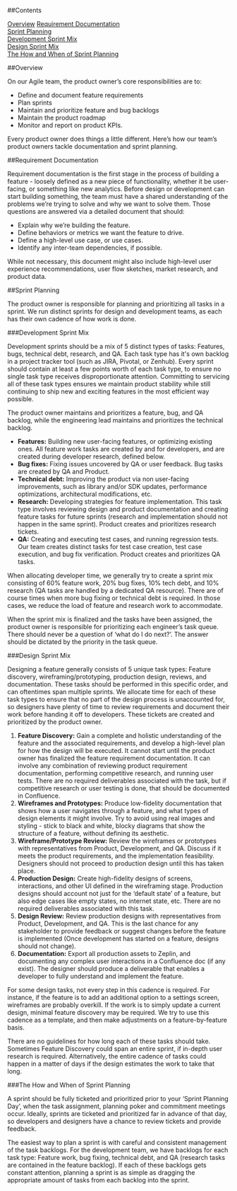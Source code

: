 
##Contents

[Overview](#overview)
[Requirement Documentation](#requirement-documentation)  
[Sprint Planning](#sprint-planning)  
[Development Sprint Mix](#development-sprint-mix)  
[Design Sprint Mix](#design-sprint-mix)  
[The How and When of Sprint Planning](#the-how-and-when-of-sprint-planning)  

##Overview 

On our Agile team, the product owner’s core responsibilities are to:
- Define and document feature requirements
- Plan sprints
- Maintain and prioritize feature and bug backlogs
- Maintain the product roadmap 
- Monitor and report on product KPIs. 

Every product owner does things a little different. Here’s how our team’s product owners tackle documentation and sprint planning.

##Requirement Documentation

Requirement documentation is the first stage in the process of building a feature - loosely defined as a new piece of functionality, whether it be user-facing, or something like new analytics. Before design or development can start building something, the team must have a shared understanding of the problems we’re trying to solve and why we want to solve them. Those questions are answered via a detailed document that should:

- Explain why we’re building the feature.
- Define behaviors or metrics we want the feature to drive.
- Define a high-level use case, or use cases.
- Identify any inter-team dependencies, if possible.

While not necessary, this document might also include high-level user experience recommendations, user flow sketches, market research, and product data.

##Sprint Planning

The product owner is responsible for planning and prioritizing all tasks in a sprint. We run distinct sprints for design and development teams, as each has their own cadence of how work is done. 

###Development Sprint Mix

Development sprints should be a mix of 5 distinct types of tasks: Features, bugs, technical debt, research, and QA. Each task type has it's own backlog in a project tracker tool (such as JIRA, Pivotal, or Zenhub). Every sprint should contain at least a few points worth of each task type, to ensure no single task type receives disproportionate attention. Committing to servicing all of these task types ensures we maintain product stability while still continuing to ship new and exciting features in the most efficient way possible. 

The product owner maintains and prioritizes a feature, bug, and QA backlog, while the engineering lead maintains and prioritizes the technical backlog.

- **Features:** Building new user-facing features, or optimizing existing ones. All feature work tasks are created by and for developers, and are created during developer research, defined below. 
- **Bug fixes:** Fixing issues uncovered by QA or user feedback. Bug tasks are created by QA and Product. 
- **Technical debt:** Improving the product via non user-facing improvements, such as library and/or SDK updates, performance optimizations, architectural modifications, etc.
- **Research:** Developing strategies for feature implementation. This task type involves reviewing design and product documentation and creating feature tasks for future sprints (research and implementation should not happen in the same sprint). Product creates and prioritizes research tickets.
- **QA:** Creating and executing test cases, and running regression tests. Our team creates distinct tasks for test case creation, test case execution, and bug fix verification. Product creates and prioritizes QA tasks.

When allocating developer time, we generally try to create a sprint mix consisting of 60% feature work, 20% bug fixes, 10% tech debt, and 10% research (QA tasks are handled by a dedicated QA resource). There are of course times when more bug fixing or technical debt is required. In those cases, we reduce the load of feature and research work to accommodate.

When the sprint mix is finalized and the tasks have been assigned, the product owner is responsible for prioritizing each engineer’s task queue. There should never be a question of ‘what do I do next?’. The answer should be dictated by the priority in the task queue.

###Design Sprint Mix

Designing a feature generally consists of 5 unique task types: Feature discovery, wireframing/prototyping, production design, reviews, and documentation. These tasks should be performed in this specific order, and can oftentimes span multiple sprints. We allocate time for each of these task types to ensure that no part of the design process is unaccounted for, so designers have plenty of time to review requirements and document their work before handing it off to developers. These tickets are created and prioritized by the product owner.

1. **Feature Discovery:** Gain a complete and holistic understanding of the feature and the associated requirements, and develop a high-level plan for how the design will be executed. It cannot start until the product owner has finalized the feature requirement documentation. It can involve any combination of reviewing product requirement documentation, performing competitive research, and running user tests. There are no required deliverables associated with the task, but if competitive research or user testing is done, that should be documented in Confluence.
2. **Wireframes and Prototypes:** Produce low-fidelity documentation that shows how a user navigates through a feature, and what types of design elements it might involve. Try to avoid using real images and styling - stick to black and white, blocky diagrams that show the structure of a feature, without defining its aesthetic. 
3. **Wireframe/Prototype Review:** Review the wireframes or prototypes with representatives from Product, Development, and QA. Discuss if it meets the product requirements, and the implementation feasibility. Designers should not proceed to production design until this has taken place.
4. **Production Design:** Create high-fidelity designs of screens, interactions, and other UI defined in the wireframing stage. Production designs should account not just for the ‘default state’ of a feature, but also edge cases like empty states, no internet state, etc. There are no required deliverables associated with this task.
5. **Design Review:** Review production designs with representatives from Product, Development, and QA. This is the last chance for any stakeholder to provide feedback or suggest changes before the feature is implemented (Once development has started on a feature, designs should not change).
6. **Documentation:** Export all production assets to Zeplin, and documenting any complex user interactions in a Confluence doc (if any exist). The designer should produce a deliverable that enables a developer to fully understand and implement the feature. 

For some design tasks, not every step in this cadence is required. For instance, if the feature is to add an additional option to a settings screen, wireframes are probably overkill. If the work is to simply update a current design, minimal feature discovery may be required. We try to use this cadence as a template, and then make adjustments on a feature-by-feature basis.

There are no guidelines for how long each of these tasks should take. Sometimes Feature Discovery could span an entire sprint, if in-depth user research is required. Alternatively, the entire cadence of tasks could happen in a matter of days if the design estimates the work to take that long.

###The How and When of Sprint Planning

A sprint should be fully ticketed and prioritized prior to your ‘Sprint Planning Day’, when the task assignment, planning poker and commitment meetings occur. Ideally, sprints are ticketed and prioritized far in advance of that day, so developers and designers have a chance to review tickets and provide feedback.

The easiest way to plan a sprint is with careful and consistent management of the task backlogs. For the development team, we have backlogs for each task type: Feature work, bug fixing, technical debt, and QA (research tasks are contained in the feature backlog). If each of these backlogs gets constant attention, planning a sprint is as simple as dragging the appropriate amount of tasks from each backlog into the sprint.

